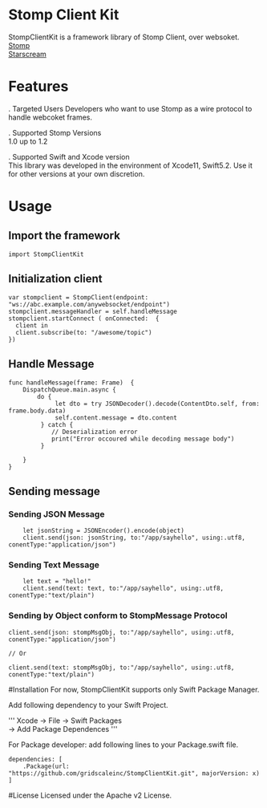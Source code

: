 # Stomp Client Kit

StompClientKit is a framework library of Stomp Client, over websoket.   
[ Stomp ](https://stomp.github.io/)   
[ Starscream](https://github.com/daltoniam/Starscream)   

# Features

   . Targeted Users
       Developers who want to use Stomp as a wire protocol to handle webcoket frames.   
 
   . Supported Stomp Versions   
       1.0 up to 1.2
       
   .  Supported Swift and Xcode version   
       This library was developed in the environment of Xcode11, Swift5.2. Use it for other versions at your own discretion.

# Usage
## Import the framework

```
import StompClientKit
```
## Initialization client
```
var stompclient = StompClient(endpoint: "ws://abc.example.com/anywebsocket/endpoint")
stompclient.messageHandler = self.handleMessage
stompclient.startConnect ( onConnected:  {
  client in
  client.subscribe(to: "/awesome/topic")
})
```

## Handle Message
```
func handleMessage(frame: Frame)  {
    DispatchQueue.main.async {
        do {
             let dto = try JSONDecoder().decode(ContentDto.self, from: frame.body.data)
             self.content.message = dto.content
         } catch {
            // Deserialization error         
            print("Error occoured while decoding message body")
         }
                
    }
}
```

## Sending message
### Sending JSON Message
```
    let jsonString = JSONEncoder().encode(object)
    client.send(json: jsonString, to:"/app/sayhello", using:.utf8, conentType:"application/json")
```

### Sending Text Message
```
    let text = "hello!"
    client.send(text: text, to:"/app/sayhello", using:.utf8, conentType:"text/plain")
```

### Sending by Object conform to StompMessage Protocol
```
client.send(json: stompMsgObj, to:"/app/sayhello", using:.utf8, conentType:"application/json")

// Or

client.send(text: stompMsgObj, to:"/app/sayhello", using:.utf8, conentType:"text/plain")
```



#Installation
For now, StompClientKit supports only Swift Package Manager. 

Add following dependency to your Swift Project.

'''
Xcode -> File -> Swift Packages   
  -> Add Package Dependences
'''

For Package developer: 
add following lines to your Package.swift file.   

```
dependencies: [
    .Package(url: "https://github.com/gridscaleinc/StompClientKit.git", majorVersion: x)
]
```


#License
Licensed under the Apache v2 License.
